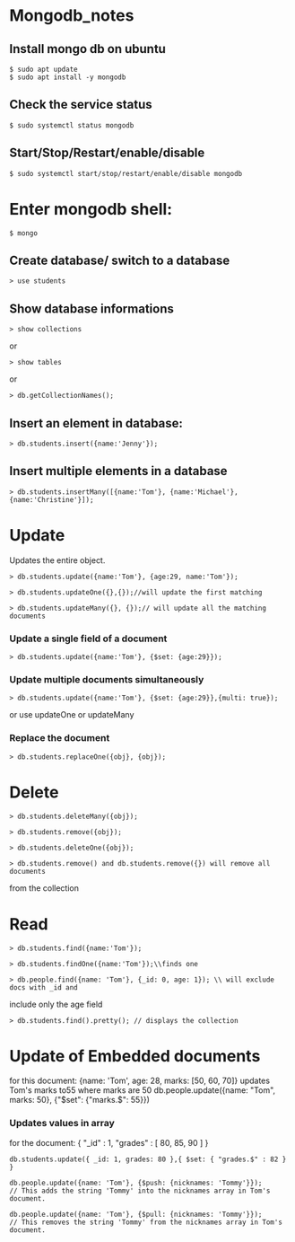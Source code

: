 # Mongodb_notes
## Install mongo db on ubuntu

    $ sudo apt update
    $ sudo apt install -y mongodb

## Check the service status

    $ sudo systemctl status mongodb

## Start/Stop/Restart/enable/disable

    $ sudo systemctl start/stop/restart/enable/disable mongodb

# Enter mongodb shell:

    $ mongo

## Create database/ switch to a database

    > use students

## Show database informations

    > show collections 

or

    > show tables

or

    > db.getCollectionNames();

## Insert an element in database:

    > db.students.insert({name:'Jenny'});

## Insert multiple elements in a database

    > db.students.insertMany([{name:'Tom'}, {name:'Michael'}, {name:'Christine'}]);

# Update

Updates the entire object.

    > db.students.update({name:'Tom'}, {age:29, name:'Tom'});

    > db.students.updateOne({},{});//will update the first matching

    > db.students.updateMany({}, {});// will update all the matching documents
	
### Update a single field of a document

    > db.students.update({name:'Tom'}, {$set: {age:29}});

### Update multiple documents simultaneously 

    > db.students.update({name:'Tom'}, {$set: {age:29}},{multi: true});
or use updateOne or updateMany

### Replace the document

    > db.students.replaceOne({obj}, {obj});

# Delete

    > db.students.deleteMany({obj});

    > db.students.remove({obj});

    > db.students.deleteOne({obj});

    > db.students.remove() and db.students.remove({}) will remove all documents 
from the collection

# Read

    > db.students.find({name:'Tom'});

    > db.students.findOne({name:'Tom'});\\finds one

    > db.people.find({name: 'Tom'}, {_id: 0, age: 1}); \\ will exclude docs with _id and
 include only the age field

    > db.students.find().pretty(); // displays the collection

# Update of Embedded documents

   for this document:
    {name: 'Tom', age: 28, marks: [50, 60, 70]}
   updates Tom's marks to55 where marks are 50
     db.people.update({name: "Tom", marks: 50}, {"$set": {"marks.$": 55}})

### Updates values in array

   for the document:
    { "_id" : 1, "grades" : [ 80, 85, 90 ] }

    db.students.update({ _id: 1, grades: 80 },{ $set: { "grades.$" : 82 } }

    db.people.update({name: 'Tom'}, {$push: {nicknames: 'Tommy'}});
    // This adds the string 'Tommy' into the nicknames array in Tom's document.

    db.people.update({name: 'Tom'}, {$pull: {nicknames: 'Tommy'}});
    // This removes the string 'Tommy' from the nicknames array in Tom's document.         



